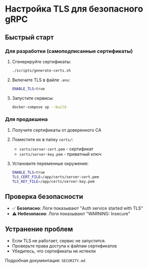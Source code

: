 # Настройка TLS для безопасного gRPC

## Быстрый старт

### Для разработки (самоподписанные сертификаты)

1. Сгенерируйте сертификаты:
   ```bash
   ./scripts/generate-certs.sh
   ```

2. Включите TLS в файле `.env`:
   ```bash
   ENABLE_TLS=true
   ```

3. Запустите сервисы:
   ```bash
   docker-compose up --build
   ```

### Для продакшена

1. Получите сертификаты от доверенного CA
2. Поместите их в папку `certs/`:
   - `certs/server-cert.pem` - сертификат
   - `certs/server-key.pem` - приватный ключ

3. Установите переменные окружения:
   ```bash
   ENABLE_TLS=true
   TLS_CERT_FILE=/app/certs/server-cert.pem
   TLS_KEY_FILE=/app/certs/server-key.pem
   ```

## Проверка безопасности

- ✅ **Безопасно**: Логи показывают "Auth service started with TLS"
- ⚠️ **Небезопасно**: Логи показывают "WARNING: Insecure"

## Устранение проблем

- Если TLS не работает, сервис не запустится.
- Проверьте права доступа к файлам сертификатов
- Убедитесь, что сертификаты не истекли

Подробная документация: `SECURITY.md`